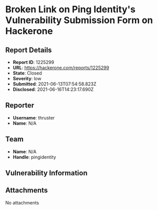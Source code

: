 # Broken Link on  Ping Identity's Vulnerability Submission Form on Hackerone

## Report Details
- **Report ID**: 1225299
- **URL**: https://hackerone.com/reports/1225299
- **State**: Closed
- **Severity**: low
- **Submitted**: 2021-06-13T07:54:58.823Z
- **Disclosed**: 2021-06-16T14:23:17.690Z

## Reporter
- **Username**: thruster
- **Name**: N/A

## Team
- **Name**: N/A
- **Handle**: pingidentity

## Vulnerability Information


## Attachments
No attachments
